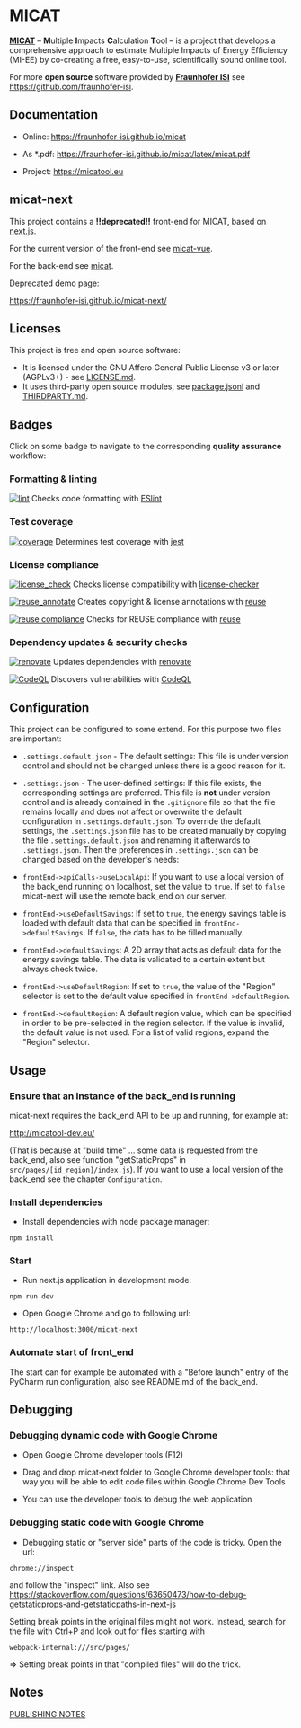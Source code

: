 <!--
© 2024 Fraunhofer-Gesellschaft e.V., München

SPDX-License-Identifier: AGPL-3.0-or-later
-->

# MICAT
[**MICAT**](https://micatool.eu) – **M**ultiple **I**mpacts **C**alculation **T**ool – is a project that develops a comprehensive approach to estimate Multiple Impacts of Energy Efficiency (MI-EE) by co-creating a free, easy-to-use, scientifically sound online tool.

For more **open source** software provided by [**Fraunhofer ISI**](https://www.isi.fraunhofer.de/) see https://github.com/fraunhofer-isi.

## Documentation

* Online: https://fraunhofer-isi.github.io/micat

* As *.pdf: https://fraunhofer-isi.github.io/micat/latex/micat.pdf

* Project: https://micatool.eu

## micat-next

This project contains a **!!deprecated!!** front-end for MICAT, based on [next.js](https://nextjs.org/).

For the current version of the front-end see [micat-vue](https://github.com/fraunhofer-isi/micat-vue).

For the back-end see [micat](https://github.com/fraunhofer-isi/micat).

Deprecated demo page:

https://fraunhofer-isi.github.io/micat-next/

## Licenses

This project is free and open source software:

* It is licensed under the GNU Affero General Public License v3 or later (AGPLv3+) - see [LICENSE.md](./LICENSE.md).
* It uses third-party open source modules, see [package.jsonl](./package.json) and [THIRDPARTY.md](./THIRDPARTY.md).

## Badges

Click on some badge to navigate to the corresponding **quality assurance** workflow:

### Formatting & linting

[![lint](https://github.com/fraunhofer-isi/micat-next/actions/workflows/lint.yml/badge.svg)](https://github.com/fraunhofer-isi/micat-next/actions/workflows/lint.yml) Checks code formatting with [ESlint](https://eslint.org/)

### Test coverage

[![coverage](https://img.shields.io/endpoint?url=https://gist.githubusercontent.com/fhg-isi/4bb6f7ce335564341b0181db14bdc98f/raw/micat-next_coverage.json)](https://github.com/fraunhofer-isi/micat-next/actions/workflows/coverage.yml) Determines test coverage with [jest](https://jestjs.io/)

### License compliance

[![license_check](https://github.com/fraunhofer-isi/micat-next/actions/workflows/license_check.yml/badge.svg)](https://github.com/fraunhofer-isi/micat-next/actions/workflows/license_check.yml) Checks license compatibility with [license-checker](https://github.com/davglass/license-checker)

[![reuse_annotate](https://github.com/fraunhofer-isi/micat-next/actions/workflows/reuse_annotate.yml/badge.svg)](https://github.com/fraunhofer-isi/micat-next/actions/workflows/reuse_annotate.yml) Creates copyright & license annotations with [reuse](https://git.fsfe.org/reuse/tool)

[![reuse compliance](https://api.reuse.software/badge/github.com/fraunhofer-isi/micat-next)](https://api.reuse.software/info/github.com/fraunhofer-isi/micat-next) Checks for REUSE compliance with [reuse](https://git.fsfe.org/reuse/tool)

### Dependency updates & security checks

[![renovate](https://github.com/fraunhofer-isi/micat-next/actions/workflows/renovate.yml/badge.svg)](https://github.com/fraunhofer-isi/micat-next/actions/workflows/renovate.yml) Updates dependencies with [renovate](https://github.com/renovatebot/renovate)

[![CodeQL](https://github.com/fraunhofer-isi/micat-next/actions/workflows/github-code-scanning/codeql/badge.svg)](https://github.com/fraunhofer-isi/micat-next/actions/workflows/github-code-scanning/codeql) Discovers vulnerabilities with [CodeQL](https://codeql.github.com/)

## Configuration

This project can be configured to some extend. For this purpose two
files are important:

* `.settings.default.json` - The default settings: This
file is under version control and should not be changed unless there is
a good reason for it.

* `.settings.json` - The user-defined settings: If this
file exists, the corresponding settings are preferred. This file
is __not__ under version control and is already contained in the 
`.gitignore` file so that the file remains locally and does not
affect or overwrite the default configuration in 
`.settings.default.json`. To override the default settings, the 
`.settings.json` file has to be created manually by copying the file
`.settings.default.json` and renaming it afterwards to `.settings.json`.
Then the preferences in `.settings.json` can be changed based on the
developer's needs:

* `frontEnd->apiCalls->useLocalApi`: If you want to use a local version 
of the back_end running on localhost, set the value to `true`. If
set to `false` micat-next will use the remote back_end on our server.

* `frontEnd->useDefaultSavings`: If set to `true`, the energy
savings table is loaded with default data that can be specified in 
`frontEnd->defaultSavings`. If `false`, the data has to be filled
manually.

* `frontEnd->defaultSavings`: A 2D array that acts as default
data for the energy savings table. The data is validated to a certain
extent but always check twice. 

* `frontEnd->useDefaultRegion`: If set to `true`, the value of the "Region"
selector is set to the default value specified in `frontEnd->defaultRegion`.

* `frontEnd->defaultRegion`: A default region value, which can be specified
in order to be pre-selected in the region selector. If the
value is invalid, the default value is not used. For a list of valid regions,
expand the "Region" selector.

## Usage

### Ensure that an instance of the back_end is running

micat-next requires the back_end API to be up and running, 
for example at:

http://micatool-dev.eu/

(That is because at "build time" ... some data
is requested from the back_end, also see function "getStaticProps" in
`src/pages/[id_region]/index.js`). If you want to use a local version
of the back_end see the chapter `Configuration`.


### Install dependencies

* Install dependencies with node package manager:

`npm install`


### Start 

* Run next.js application in development mode:

`npm run dev`   

* Open Google Chrome and go to following url:

`http://localhost:3000/micat-next`

### Automate start of front_end

The start can for example be automated with a "Before launch" entry of the 
PyCharm run configuration, also see README.md of the back_end.

## Debugging

### Debugging dynamic code with Google Chrome

* Open Google Chrome developer tools (F12)

* Drag and drop micat-next folder to Google Chrome developer tools:
that way you will be able to edit code files within Google Chrome Dev Tools

* You can use the developer tools to debug the web application

### Debugging static code with Google Chrome

* Debugging static or "server side" parts of the code is tricky. Open the url:

`chrome://inspect`

and follow the "inspect" link. Also see
https://stackoverflow.com/questions/63650473/how-to-debug-getstaticprops-and-getstaticpaths-in-next-js

Setting break points in the original files might not work. Instead,
search for the file with Ctrl+P and look out for files starting with

`webpack-internal:///src/pages/`

=> Setting break points in that "compiled files" will do the trick. 

## Notes

<p><a href="https://www.isi.fraunhofer.de/en/publishing-notes.html">PUBLISHING NOTES</a></p>
